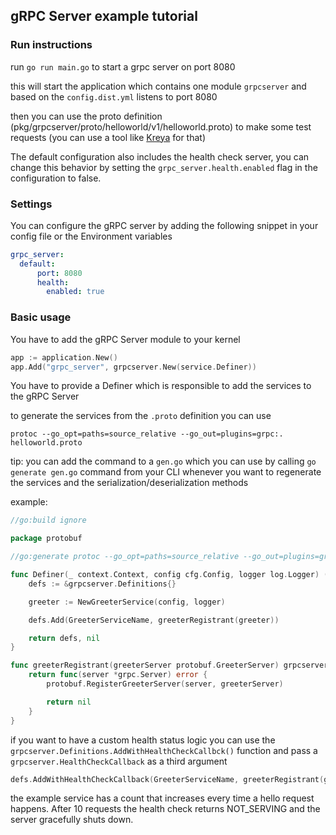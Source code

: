 ## gRPC Server example tutorial

### Run instructions

run `go run main.go` to start a grpc server on port 8080

this will start the application which contains one module `grpcserver` and based on the 
`config.dist.yml` listens to port 8080

then you can use the proto definition (pkg/grpcserver/proto/helloworld/v1/helloworld.proto) 
to make some test requests (you can use a tool like [Kreya](https://kreya.app/) for that)

The default configuration also includes the health check server,
you can change this behavior by setting the `grpc_server.health.enabled` 
flag in the configuration to false.

### Settings

You can configure the gRPC server by adding the following snippet in your config file or the Environment variables

```yml
grpc_server:
  default:
      port: 8080
      health:
        enabled: true
```

### Basic usage

You have to add the gRPC Server module to your kernel

```go
app := application.New()
app.Add("grpc_server", grpcserver.New(service.Definer))
```

You have to provide a Definer which is responsible to add the services to the gRPC Server

to generate the services from the `.proto` definition you can use

```shell
protoc --go_opt=paths=source_relative --go_out=plugins=grpc:. helloworld.proto
```

tip: you can add the command to a `gen.go` which you can use by calling `go generate gen.go` command from your CLI
whenever you want to regenerate the services and the serialization/deserialization methods

example:

```go
//go:build ignore

package protobuf

//go:generate protoc --go_opt=paths=source_relative --go_out=plugins=grpc:. helloworld.proto
```

```go
func Definer(_ context.Context, config cfg.Config, logger log.Logger) (*grpcserver.Definitions, error) {
	defs := &grpcserver.Definitions{}

	greeter := NewGreeterService(config, logger)

	defs.Add(GreeterServiceName, greeterRegistrant(greeter))

	return defs, nil
}

func greeterRegistrant(greeterServer protobuf.GreeterServer) grpcserver.Registrant {
	return func(server *grpc.Server) error {
		protobuf.RegisterGreeterServer(server, greeterServer)

		return nil
	}
}
```

if you want to have a custom health status logic you can use the 
`grpcserver.Definitions.AddWithHealthCheckCallbck()` function and pass a
`grpcserver.HealthCheckCallback` as a third argument  
```go
defs.AddWithHealthCheckCallback(GreeterServiceName, greeterRegistrant(greeter), greeter.CustomHealthCheck)
```

the example service has a count that increases every time a hello request happens. After 10 requests
the health check returns NOT_SERVING and the server gracefully shuts down.
